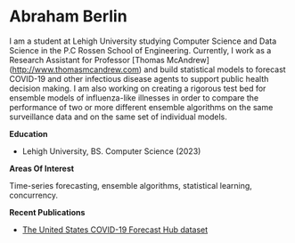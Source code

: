 # Abraham Berlin

I am a student at Lehigh University studying Computer Science and Data Science in the P.C Rossen School of Engineering. 
Currently, I work as a Research Assistant for Professor [Thomas McAndrew] (http://www.thomasmcandrew.com) and build statistical models to forecast COVID-19 and other infectious disease agents to support public health decision making. I am also working on creating a rigorous test bed for ensemble models of influenza-like illnesses in order to compare the performance of two or more different ensemble algorithms on the same surveillance data and on the same set of individual models.

**Education**

* Lehigh University, BS. Computer Science (2023)

**Areas Of Interest**

Time-series forecasting, ensemble algorithms, statistical learning, concurrency.

**Recent Publications**
* [The United States COVID-19 Forecast Hub dataset](https://www.nature.com/articles/s41597-022-01517-w)

